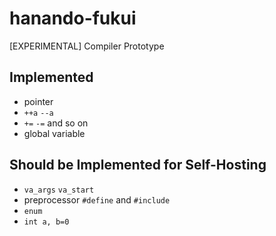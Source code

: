 # hanando-fukui
[EXPERIMENTAL] Compiler Prototype

## Implemented
* pointer
* `++a` `--a`
* `+=` `-=` and so on
* global variable

## Should be Implemented for Self-Hosting
* `va_args` `va_start`
* preprocessor `#define` and `#include`
* `enum`
* `int a, b=0`
